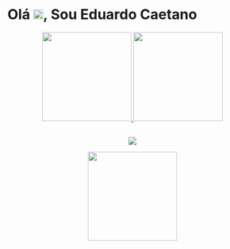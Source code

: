 <h1 align="left">Olá <img src="https://raw.githubusercontent.com/kaueMarques/kaueMarques/master/hi.gif" width="20px">, Sou Eduardo Caetano</h1>
<div align="center">
  <a href="https://github.com/Eduardo-ca">
  <img height="180em" src="https://github-readme-stats.vercel.app/api?username=Eduardo-ca&show_icons=true&theme=dark&include_all_commits=true&count_private=true"/>
  <img height="180em" src="https://github-readme-stats.vercel.app/api/top-langs/?username=Eduardo-ca&layout=compact&langs_count=7&theme=dracula"/>

  
  ##
 
<div> 
 
  <a href="linkedin.com/in/eduardo-caetano-nogueira-braz-9b2ab9214" target="_blank"><img src="https://img.shields.io/badge/-LinkedIn-%230077B5?style=for-the-badge&logo=linkedin&logoColor=white" target="_blank"></a> 

  
 <img height="180em" src=https://i.pinimg.com/originals/2f/c1/b8/2fc1b8f82e14172e3bcae39ca8c8ab33.gif>

 
</div>


